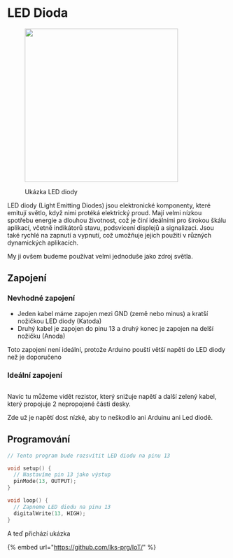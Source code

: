# LED Dioda

<figure><img src="../.gitbook/assets/Snip20180808_5-700x700-3687278155.png" alt="" width="350"><figcaption><p>Ukázka LED diody</p></figcaption></figure>

LED diody (Light Emitting Diodes) jsou elektronické komponenty, které emitují světlo, když nimi protéká elektrický proud. Mají velmi nízkou spotřebu energie a dlouhou životnost, což je činí ideálními pro širokou škálu aplikací, včetně indikátorů stavu, podsvícení displejů a signalizaci. Jsou také rychlé na zapnutí a vypnutí, což umožňuje jejich použití v různých dynamických aplikacích.

My ji ovšem budeme používat velmi jednoduše jako zdroj světla.

## Zapojení

### Nevhodné zapojení


* Jeden kabel máme zapojen mezi GND (země nebo minus) a kratší nožičkou LED diody (Katoda)
* Druhý kabel je zapojen do pinu 13 a druhý konec je zapojen na delší nožičku (Anoda)

Toto zapojení není ideální, protože Arduino pouští větší napětí do LED diody než je doporučeno

### Ideální zapojení

<figure><img src="../.gitbook/assets/image (1).png" alt=""><figcaption></figcaption></figure>

Navíc tu můžeme vidět rezistor, který snižuje napětí a další zelený kabel, který propojuje 2 nepropojené části desky.

Zde už je napětí dost nízké, aby to neškodilo ani Arduinu ani Led diodě.

## Programování

```cpp
// Tento program bude rozsvítit LED diodu na pinu 13

void setup() {
  // Nastavíme pin 13 jako výstup
  pinMode(13, OUTPUT);
}

void loop() {
  // Zapneme LED diodu na pinu 13
  digitalWrite(13, HIGH);
}

```

A teď přichází ukázka

{% embed url="https://github.com/lks-prg/IoT/" %}

